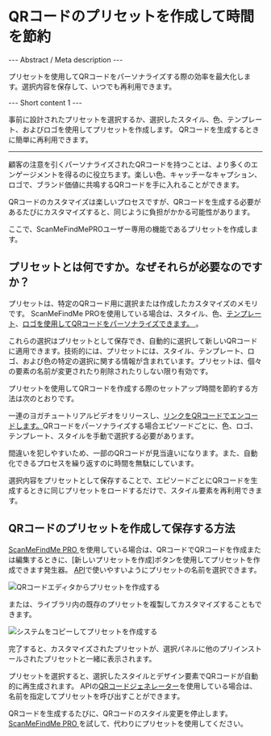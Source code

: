 <h1>QRコードのプリセットを作成して時間を節約</h1>

--- Abstract / Meta description ---

プリセットを使用してQRコードをパーソナライズする際の効率を最大化します。選択内容を保存して、いつでも再利用できます。

--- Short content 1 ---

事前に設計されたプリセットを選択するか、選択したスタイル、色、テンプレート、およびロゴを使用してプリセットを作成します。 QRコードを生成するときに簡単に再利用できます。

----------

<p>顧客の注意を引くパーソナライズされたQRコードを持つことは、より多くのエンゲージメントを得るのに役立ちます。楽しい色、キャッチーなキャプション、ロゴで、ブランド価値に共鳴するQRコードを手に入れることができます。</p>

<p> QRコードのカスタマイズは楽しいプロセスですが、QRコードを生成する必要があるたびにカスタマイズすると、同じように負担がかかる可能性があります。 </p>

<p>ここで、ScanMeFindMePROユーザー専用の機能であるプリセットを作成します。</p>

<h2>プリセットとは何ですか。なぜそれらが必要なのですか？</h2>

<p>プリセットは、特定のQRコード用に選択または作成したカスタマイズのメモリです。 ScanMeFindMe PROを使用している場合は、スタイル、色、<a href="#article:about_templates">テンプレート</a>、<a href="#article:about_logos">ロゴを使用してQRコードをパーソナライズできます。 </a>。</p>

<p>これらの選択はプリセットとして保存でき、自動的に選択して新しいQRコードに適用できます。技術的には、プリセットには、スタイル、テンプレート、ロゴ、および色の特定の選択に関する情報が含まれています。プリセットは、個々の要素の名前が変更されたり削除されたりしない限り有効です。 </p>

<p>プリセットを使用してQRコードを作成する際のセットアップ時間を節約する方法は次のとおりです。 </p>

<p>一連のヨガチュートリアルビデオをリリースし、<a href="#article:about_static">リンクをQRコードでエンコードします。</a>QRコードをパーソナライズする場合エピソードごとに、色、ロゴ、テンプレート、スタイルを手動で選択する必要があります。</p>

<p>間違いを犯しやすいため、一部のQRコードが見当違いになります。また、自動化できるプロセスを繰り返すのに時間を無駄にしています。 </p>

<p>選択内容をプリセットとして保存することで、エピソードごとにQRコードを生成するときに同じプリセットをロードするだけで、スタイル要素を再利用できます。 </p>

<h2>QRコードのプリセットを作成して保存する方法</h2>

<p> <a href="#pro"> ScanMeFindMe PRO </a>を使用している場合は、QRコードでQRコードを作成または編集するときに、[新しいプリセットを作成]ボタンを使用してプリセットを作成できます発生器。 <a href="#about:api" title="QR code API">API</a>で使いやすいようにプリセットの名前を選択できます。</p>

<p class="imageholder">
    <img src="https://media.scanmefindme.com/blog/about_presets/files/img 1 - Presets.png"
        alt="QRコードエディタからプリセットを作成する">
</p>

<p>または、ライブラリ内の既存のプリセットを複製してカスタマイズすることもできます。 </p>

<p class="imageholder">
    <img src="https://media.scanmefindme.com/blog/about_presets/files/img 2 - customize preset.png"
        alt="システムをコピーしてプリセットを作成する">
</p>

<p>完了すると、カスタマイズされたプリセットが、選択パネルに他のプリインストールされたプリセットと一緒に表示されます。 </p>

<p>プリセットを選択すると、選択したスタイルとデザイン要素でQRコードが自動的に再生成されます。 APIの<a href="#static:url">QRコードジェネレーター</a>を使用している場合は、名前を指定してプリセットを呼び出すことができます。</p>

<p> QRコードを生成するたびに、QRコードのスタイル変更を停止します。 <a href="#pro"> ScanMeFindMe PRO </a>を試して、代わりにプリセットを使用してください。 </p>
